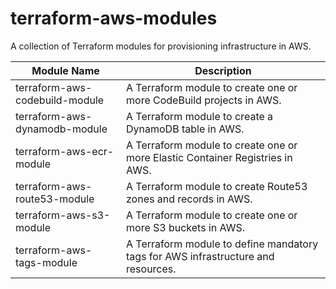 # terraform-aws-modules
A collection of Terraform modules for provisioning infrastructure in AWS.

| Module Name | Description | 
|-------------|-------------|
| terraform-aws-codebuild-module | A Terraform module to create one or more CodeBuild projects in AWS. | 
| terraform-aws-dynamodb-module | A Terraform module to create a DynamoDB table in AWS. |
| terraform-aws-ecr-module | A Terraform module to create one or more Elastic Container Registries in AWS. |
| terraform-aws-route53-module | A Terraform module to create Route53 zones and records in AWS. |
| terraform-aws-s3-module | A Terraform module to create one or more S3 buckets in AWS. |
| terraform-aws-tags-module | A Terraform module to define mandatory tags for AWS infrastructure and resources. |
